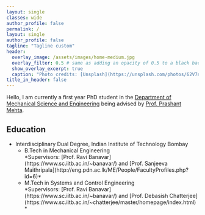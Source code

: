 ```yaml
---
layout: single
classes: wide
author_profile: false
permalink: /
layout: single
author_profile: false
tagline: "Tagline custom"
header:
  overlay_image: /assets/images/home-medium.jpg
  overlay_filter: 0.5 # same as adding an opacity of 0.5 to a black background  
  show_overlay_excerpt: true
  caption: "Photo credits: [Unsplash](https://unsplash.com/photos/62V7ntlKgL8)"
title_in_header: false
---
```

Hello, I am currently a first year PhD student in the [Department of Mechanical Science and Engineering](http://mechanical.illinois.edu/) being advised by [Prof. Prashant Mehta](http://mehta.mechse.illinois.edu/).

## Education
<ul>
<li>Interdisciplinary Dual Degree, Indian Institute of Technology Bombay
<ul>
<li>B.Tech in Mechanical Engineering <br> 
*Supervisors: [Prof. Ravi Banavar](https://www.sc.iitb.ac.in/~banavar/) and [Prof. Sanjeeva Maithripala](http://eng.pdn.ac.lk/ME/People/FacultyProfiles.php?id=6)*   
</li>
<li>M.Tech in Systems and Control Engineering<br> 
*Supervisors: [Prof. Ravi Banavar](https://www.sc.iitb.ac.in/~banavar/) and [Prof. Debasish Chatterjee](https://www.sc.iitb.ac.in/~chatterjee/master/homepage/index.html)*   
</li>
</li>
</ul>
</ul>

